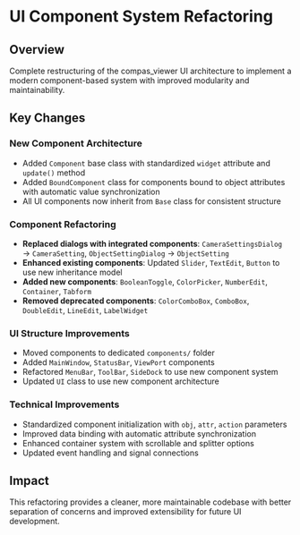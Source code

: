 # UI Component System Refactoring

## Overview
Complete restructuring of the compas_viewer UI architecture to implement a modern component-based system with improved modularity and maintainability.

## Key Changes

### New Component Architecture
- Added `Component` base class with standardized `widget` attribute and `update()` method
- Added `BoundComponent` class for components bound to object attributes with automatic value synchronization
- All UI components now inherit from `Base` class for consistent structure

### Component Refactoring
- **Replaced dialogs with integrated components**: `CameraSettingsDialog` → `CameraSetting`, `ObjectSettingDialog` → `ObjectSetting`
- **Enhanced existing components**: Updated `Slider`, `TextEdit`, `Button` to use new inheritance model
- **Added new components**: `BooleanToggle`, `ColorPicker`, `NumberEdit`, `Container`, `Tabform`
- **Removed deprecated components**: `ColorComboBox`, `ComboBox`, `DoubleEdit`, `LineEdit`, `LabelWidget`

### UI Structure Improvements
- Moved components to dedicated `components/` folder
- Added `MainWindow`, `StatusBar`, `ViewPort` components
- Refactored `MenuBar`, `ToolBar`, `SideDock` to use new component system
- Updated `UI` class to use new component architecture

### Technical Improvements
- Standardized component initialization with `obj`, `attr`, `action` parameters
- Improved data binding with automatic attribute synchronization
- Enhanced container system with scrollable and splitter options
- Updated event handling and signal connections

## Impact
This refactoring provides a cleaner, more maintainable codebase with better separation of concerns and improved extensibility for future UI development. 